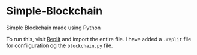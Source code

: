 # Simple-Blockchain
Simple Blockchain made using Python

To run this, visit [Replit](https://replit.com/) and import the entire file. I have added a `.replit` file for confiiguration og the `blockchain.py` file.
